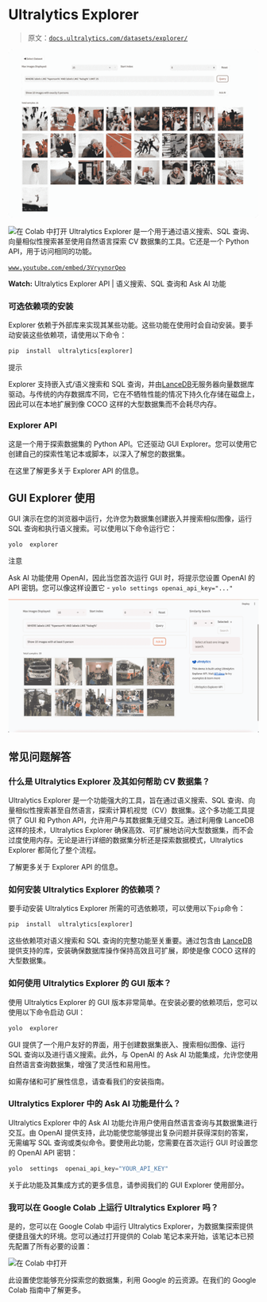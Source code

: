 # Ultralytics Explorer

> 原文：[`docs.ultralytics.com/datasets/explorer/`](https://docs.ultralytics.com/datasets/explorer/)

![Ultralytics Explorer 截图 1](img/16813c5c76de99fa62271e29dc570958.png)

![在 Colab 中打开](https://colab.research.google.com/github/ultralytics/ultralytics/blob/main/docs/en/datasets/explorer/explorer.ipynb) Ultralytics Explorer 是一个用于通过语义搜索、SQL 查询、向量相似性搜索甚至使用自然语言探索 CV 数据集的工具。它还是一个 Python API，用于访问相同的功能。

[`www.youtube.com/embed/3VryynorQeo`](https://www.youtube.com/embed/3VryynorQeo)

**Watch:** Ultralytics Explorer API | 语义搜索、SQL 查询和 Ask AI 功能

### 可选依赖项的安装

Explorer 依赖于外部库来实现其某些功能。这些功能在使用时会自动安装。要手动安装这些依赖项，请使用以下命令：

```py
pip  install  ultralytics[explorer] 
```

提示

Explorer 支持嵌入式/语义搜索和 SQL 查询，并由[LanceDB](https://lancedb.com/)无服务器向量数据库驱动。与传统的内存数据库不同，它在不牺牲性能的情况下持久化存储在磁盘上，因此可以在本地扩展到像 COCO 这样的大型数据集而不会耗尽内存。

### Explorer API

这是一个用于探索数据集的 Python API。它还驱动 GUI Explorer。您可以使用它创建自己的探索性笔记本或脚本，以深入了解您的数据集。

在这里了解更多关于 Explorer API 的信息。

## GUI Explorer 使用

GUI 演示在您的浏览器中运行，允许您为数据集创建嵌入并搜索相似图像，运行 SQL 查询和执行语义搜索。可以使用以下命令运行它：

```py
yolo  explorer 
```

注意

Ask AI 功能使用 OpenAI，因此当您首次运行 GUI 时，将提示您设置 OpenAI 的 API 密钥。您可以像这样设置它 - `yolo settings openai_api_key="..."`

![Ultralytics Explorer OpenAI 集成](img/9fb0ad10c094a36f84bf5fe39589baf7.png)

## 常见问题解答

### 什么是 Ultralytics Explorer 及其如何帮助 CV 数据集？

Ultralytics Explorer 是一个功能强大的工具，旨在通过语义搜索、SQL 查询、向量相似性搜索甚至自然语言，探索计算机视觉（CV）数据集。这个多功能工具提供了 GUI 和 Python API，允许用户与其数据集无缝交互。通过利用像 LanceDB 这样的技术，Ultralytics Explorer 确保高效、可扩展地访问大型数据集，而不会过度使用内存。无论是进行详细的数据集分析还是探索数据模式，Ultralytics Explorer 都简化了整个流程。

了解更多关于 Explorer API 的信息。

### 如何安装 Ultralytics Explorer 的依赖项？

要手动安装 Ultralytics Explorer 所需的可选依赖项，可以使用以下`pip`命令：

```py
pip  install  ultralytics[explorer] 
```

这些依赖项对语义搜索和 SQL 查询的完整功能至关重要。通过包含由 [LanceDB](https://lancedb.com/) 提供支持的库，安装确保数据库操作保持高效且可扩展，即使是像 COCO 这样的大型数据集。

### 如何使用 Ultralytics Explorer 的 GUI 版本？

使用 Ultralytics Explorer 的 GUI 版本非常简单。在安装必要的依赖项后，您可以使用以下命令启动 GUI：

```py
yolo  explorer 
```

GUI 提供了一个用户友好的界面，用于创建数据集嵌入、搜索相似图像、运行 SQL 查询以及进行语义搜索。此外，与 OpenAI 的 Ask AI 功能集成，允许您使用自然语言查询数据集，增强了灵活性和易用性。

如需存储和可扩展性信息，请查看我们的安装指南。

### Ultralytics Explorer 中的 Ask AI 功能是什么？

Ultralytics Explorer 中的 Ask AI 功能允许用户使用自然语言查询与其数据集进行交互。由 OpenAI 提供支持，此功能使您能够提出复杂问题并获得深刻的答案，无需编写 SQL 查询或类似命令。要使用此功能，您需要在首次运行 GUI 时设置您的 OpenAI API 密钥：

```py
yolo  settings  openai_api_key="YOUR_API_KEY" 
```

关于此功能及其集成方式的更多信息，请参阅我们的 GUI Explorer 使用部分。

### 我可以在 Google Colab 上运行 Ultralytics Explorer 吗？

是的，您可以在 Google Colab 中运行 Ultralytics Explorer，为数据集探索提供便捷且强大的环境。您可以通过打开提供的 Colab 笔记本来开始，该笔记本已预先配置了所有必要的设置：

![在 Colab 中打开](https://colab.research.google.com/github/ultralytics/ultralytics/blob/main/docs/en/datasets/explorer/explorer.ipynb)

此设置使您能够充分探索您的数据集，利用 Google 的云资源。在我们的 Google Colab 指南中了解更多。

